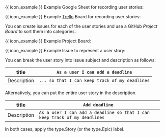 <tabs>
  <tab header="Google Sheets">

{{ icon_example }} Example Google Sheet for recording user stories:

<pic eager src="{{baseUrl}}/specifyingRequirements/userStories/usage/images/userStoriesInGoogleSheets.png" width="800" /><p/>

  </tab>
  <tab header="Trello">

{{ icon_example }} Example [Trello](https://trello.com) Board for recording user stories:

<pic eager src="{{baseUrl}}/specifyingRequirements/userStories/usage/images/userStoriesInTrello.png" width="800" /><p/>

  </tab>
  <tab header="GitHub Project Boards">

  You can create issues for each of the user stories and use a GitHub _Project Board_ to sort them into categories.

  {{ icon_example }} Example Project Board:

  <pic eager src="{{baseUrl}}/specifyingRequirements/userStories/usage/images/userStoriesInGitHubProjectBoards.png" width="800" /><p/>

  {{ icon_example }} Example Issue to represent a user story:


  <div id="user-stories-in-issue-tracker">

  You can break the user story into issue subject and description as follows:

  title | `As a user I can add a deadline`
  ------|---------------------------------
  Description | `... so that I can keep track of my deadlines`

  <pic eager src="{{baseUrl}}/specifyingRequirements/userStories/usage/images/userStoryAsGitHubIssue.png" width="800" /><p/>

  Alternatively, you can put the entire user story in the description.

  title | `Add deadline`
  ------|---------------------------------
  Description | `As a user I can add a deadline so that I can keep track of my deadlines`

  In both cases, apply the <span class="badge rounded-pill bg-info">type.Story</span> (or the <span class="badge rounded-pill bg-info">type.Epic</span>) label.

  </div>

  </tab>
</tabs>

